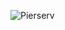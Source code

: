 ![Pierserv](https://yt3.googleusercontent.com/3vK8CSwrQXd_a4oBukwXpy5MyRW0WBw7ARiFjj9OTqRnog2LO3BdJHAjApbEkpfpBJW4NIrRtA=w2120-fcrop64=1,00005a57ffffa5a8-k-c0xffffffff-no-nd-rj)